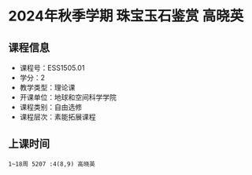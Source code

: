# 2024年秋季学期 珠宝玉石鉴赏 高晓英






## 课程信息

- 课程号：ESS1505.01
- 学分：2
- 教学类型：理论课
- 开课单位：地球和空间科学学院
- 课程类别：自由选修
- 课程层次：素能拓展课程

## 上课时间

```
1~18周 5207 :4(8,9) 高晓英
```

